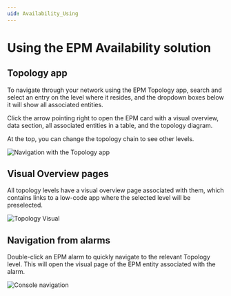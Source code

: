 ```yaml
---
uid: Availability_Using
---
```


# Using the EPM Availability solution

## Topology app

To navigate through your network using the EPM Topology app, search and select an entry on the level where it resides, and the dropdown boxes below it will show all associated entities.

Click the arrow pointing right to open the EPM card with a visual overview, data section, all associated entities in a table, and the topology diagram.

At the top, you can change the topology chain to see other levels.

![Navigation with the Topology app](~/user-guide/images/EPM_Availability_Topology_Navigation.gif)

## Visual Overview pages

All topology levels have a visual overview page associated with them, which contains links to a low-code app where the selected level will be preselected.

![Topology Visual](~/user-guide/images/EPM_Availability_Topology_Visual.gif)

## Navigation from alarms

Double-click an EPM alarm to quickly navigate to the relevant Topology level. This will open the visual page of the EPM entity associated with the alarm.

![Console navigation](~/user-guide/images/EPM_Availability_Alarm_Console_Navigation.gif)
